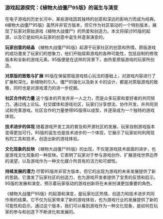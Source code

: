 ### 游戏起源探究：《植物大战僵尸95版》的诞生与演变

在电子游戏的历史长河中，某些游戏因其独特的创意和深远的影响力而成为经典。《植物大战僵尸95版》虽然并非官方版本，但它作为社区驱动的一个特别版本，展现了玩家对原始游戏《植物大战僵尸》的热爱和创造力。本文将探讨95版的起源，以及它是如何从玩家的创意中诞生并逐渐演变的。

**玩家创意的结晶**
《植物大战僵尸95版》起源于玩家社区的创意和热情。原版游戏的成功激发了玩家们的想象力，他们开始探索游戏的各种可能性，包括自制的修改版本和全新的游戏元素。95版便是在这样的背景下，由热爱原版游戏的玩家所创造。

**对原版的致敬与扩展**
95版在保留原版游戏核心玩法的基础上，对游戏内容进行了扩展和深化。新植物的引入、僵尸的强化以及新关卡的设计，都是对原版游戏的致敬，同时也是对游戏潜力的进一步挖掘。

**社区合作的力量**
这个版本的开发并非一人之力，而是众多玩家和爱好者的共同努力。通过线上论坛、社交媒体和游戏社区，玩家们分享想法、协作开发，并共同测试和完善游戏。社区合作的力量使得95版得以成型，并逐渐成为一个独特的游戏体验。

**技术进步的体现**
随着游戏开发工具的普及和开源社区的发展，玩家自制游戏版本变得更加可行。95版的诞生也是技术进步的一个体现，它展示了玩家如何利用现有的工具和技术，创造出新的游戏体验。

**文化现象的反映**
《植物大战僵尸95版》的出现，不仅是游戏技术层面的进步，也是游戏文化现象的一种反映。它表明了玩家对于参与游戏创作、扩展游戏世界边界的渴望，以及游戏作为一种文化媒介所具有的活力和可塑性。

**持续发展的潜力**
尽管95版并非官方版本，但它的出现为游戏的未来发展提供了新的思路。它激发了玩家社区的创造力，也为游戏开发者提供了宝贵的反馈和启示。95版的发展和演变，预示着玩家驱动的游戏创新将在未来扮演更加重要的角色。

《植物大战僵尸95版》的起源和演变，是玩家社区热情、创造力和技术进步共同作用的结果。它不仅为玩家带来了新的游戏体验，也为游戏行业的发展提供了新的可能性和启示。通过这个版本，我们可以看到游戏作为一种文化现象，是如何在玩家的参与和创造下不断进化和发展的。